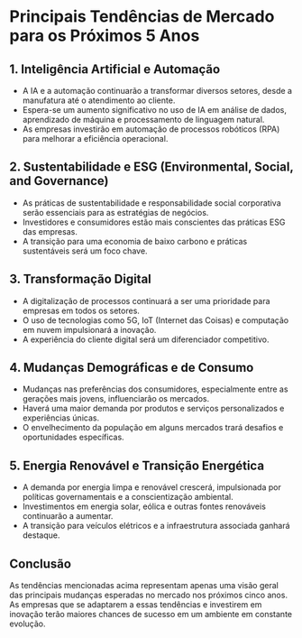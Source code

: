 
# Principais Tendências de Mercado para os Próximos 5 Anos

## 1. Inteligência Artificial e Automação
- A IA e a automação continuarão a transformar diversos setores, desde a manufatura até o atendimento ao cliente.
- Espera-se um aumento significativo no uso de IA em análise de dados, aprendizado de máquina e processamento de linguagem natural.
- As empresas investirão em automação de processos robóticos (RPA) para melhorar a eficiência operacional.

## 2. Sustentabilidade e ESG (Environmental, Social, and Governance)
- As práticas de sustentabilidade e responsabilidade social corporativa serão essenciais para as estratégias de negócios.
- Investidores e consumidores estão mais conscientes das práticas ESG das empresas.
- A transição para uma economia de baixo carbono e práticas sustentáveis será um foco chave.

## 3. Transformação Digital
- A digitalização de processos continuará a ser uma prioridade para empresas em todos os setores.
- O uso de tecnologias como 5G, IoT (Internet das Coisas) e computação em nuvem impulsionará a inovação.
- A experiência do cliente digital será um diferenciador competitivo.

## 4. Mudanças Demográficas e de Consumo
- Mudanças nas preferências dos consumidores, especialmente entre as gerações mais jovens, influenciarão os mercados.
- Haverá uma maior demanda por produtos e serviços personalizados e experiências únicas.
- O envelhecimento da população em alguns mercados trará desafios e oportunidades específicas.

## 5. Energia Renovável e Transição Energética
- A demanda por energia limpa e renovável crescerá, impulsionada por políticas governamentais e a conscientização ambiental.
- Investimentos em energia solar, eólica e outras fontes renováveis continuarão a aumentar.
- A transição para veículos elétricos e a infraestrutura associada ganhará destaque.

## Conclusão
As tendências mencionadas acima representam apenas uma visão geral das principais mudanças esperadas no mercado nos próximos cinco anos. As empresas que se adaptarem a essas tendências e investirem em inovação terão maiores chances de sucesso em um ambiente em constante evolução.
